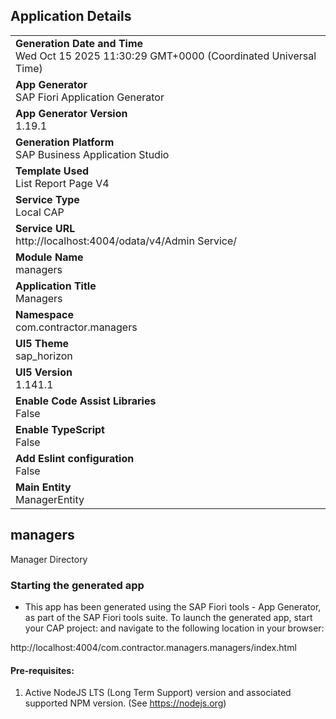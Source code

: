 ## Application Details
|               |
| ------------- |
|**Generation Date and Time**<br>Wed Oct 15 2025 11:30:29 GMT+0000 (Coordinated Universal Time)|
|**App Generator**<br>SAP Fiori Application Generator|
|**App Generator Version**<br>1.19.1|
|**Generation Platform**<br>SAP Business Application Studio|
|**Template Used**<br>List Report Page V4|
|**Service Type**<br>Local CAP|
|**Service URL**<br>http://localhost:4004/odata/v4/Admin Service/|
|**Module Name**<br>managers|
|**Application Title**<br>Managers|
|**Namespace**<br>com.contractor.managers|
|**UI5 Theme**<br>sap_horizon|
|**UI5 Version**<br>1.141.1|
|**Enable Code Assist Libraries**<br>False|
|**Enable TypeScript**<br>False|
|**Add Eslint configuration**<br>False|
|**Main Entity**<br>ManagerEntity|

## managers

Manager Directory

### Starting the generated app

-   This app has been generated using the SAP Fiori tools - App Generator, as part of the SAP Fiori tools suite.  To launch the generated app, start your CAP project:  and navigate to the following location in your browser:

http://localhost:4004/com.contractor.managers.managers/index.html

#### Pre-requisites:

1. Active NodeJS LTS (Long Term Support) version and associated supported NPM version.  (See https://nodejs.org)


